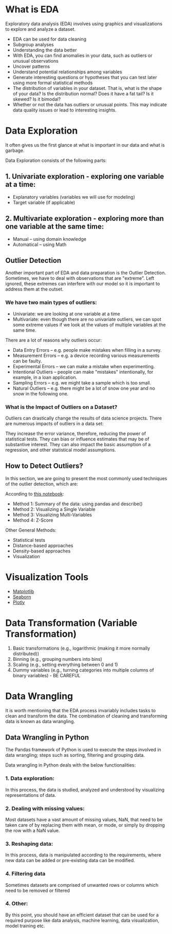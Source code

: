 # What is EDA
Exploratory data analysis (EDA) involves using graphics and visualizations to explore and analyze a dataset.
- EDA can be used for data cleaning
- Subgroup analyses
- Understanding the data better
- With EDA, you can find anomalies in your data, such as outliers or unusual observations
- Uncover patterns
- Understand potential relationships among variables
- Generate interesting questions or hypotheses that you can test later using more formal statistical methods
- The distribution of variables in your dataset. That is, what is the shape of your data? Is the distribution normal? Does it have a fat tail? Is it skewed? Is it bimodal?
- Whether or not the data has outliers or unusual points. This may indicate data quality issues or lead to interesting insights.
# Data Exploration
It often gives us the first glance at what is important in our data and what is garbage.

Data Exploration consists of the following parts:

## 1. Univariate exploration - exploring one variable at a time:
- Explanatory variables (variables we will use for modeling)
- Target variable (if applicable)

## 2. Multivariate exploration - exploring more than one variable at the same time:
- Manual – using domain knowledge
- Automatical – using Math

## Outlier Detection
Another important part of EDA and data preparation is the Outlier Detection. Sometimes, we have to deal with observations that are "extreme". Left ignored, these extremes can interfere with our model so it is important to address them at the outset.

### We have two main types of outliers:

- Univariate: we are looking at one variable at a time
- Multivariate: even though there are no univariate outliers, we can spot some extreme values if we look at the values of multiple variables at the same time.

There are a lot of reasons why outliers occur:

- Data Entry Errors – e.g. people make mistakes when filling in a survey.
- Measurement Errors – e.g. a device recording various measurements can be faulty.
- Experimental Errors – we can make a mistake when experimenting.
- Intentional Outliers – people can make "mistakes" intentionally, for example, in a loan application.
- Sampling Errors – e.g. we might take a sample which is too small.
- Natural Outliers – e.g. there might be a lot of snow one year and no snow in the following one.

### What is the Impact of Outliers on a Dataset?
Outliers can drastically change the results of data science projects. There are numerous impacts of outliers in a data set:

They increase the error variance, therefore, reducing the power of statistical tests.
They can bias or influence estimates that may be of substantive interest.
They can also impact the basic assumption of a regression, and other statistical model assumptions.

## How to Detect Outliers?
In this section, we are going to present the most commonly used techniques of the outlier detection, which are:

According to [this notebook](https://github.com/taaaraaa/lighthouse-data-notes/blob/main/EDA/Data_Prep_and_Feature_Engineering.ipynb):
- Method 1: Summary of the data: using pandas and describe()
- Method 2: Visualizing a Single Variable
- Method 3: Visualizing Multi-Variables
- Method 4: Z-Score

Other General Methods:

- Statistical tests
- Distance-based approaches
- Density-based approaches
- Visualization

# Visualization Tools

- [Matplotlib](/EDA/Matplotlib.ipynb)
- [Seaborn](/EDA/Seaborn.ipynb)
- [Plotly](/EDA/Plotly.ipynb)

# Data Transformation (Variable Transformation)

1. Basic transformations (e.g., logarithmic (making it more normally distributed))
2. Binning (e.g., grouping numbers into bins)
3. Scaling (e.g., setting everything between 0 and 1)
4. Dummy variables (e.g., turning categories into multiple columns of binary variables) - BE CAREFUL

# Data Wrangling

It is worth mentioning that the EDA process invariably includes tasks to clean and transform the data. The combination of cleaning and transforming data is known as data wrangling.

## Data Wrangling in Python
The Pandas framework of Python is used to execute the steps involved in data wrangling; steps such as sorting, filtering and grouping data.

Data wrangling in Python deals with the below functionalities:

### 1. Data exploration:
 In this process, the data is studied, analyzed and understood by visualizing representations of data.

### 2. Dealing with missing values: 
Most datasets have a vast amount of missing values, NaN, that need to be taken care of by replacing them with mean, or mode, or simply by dropping the row with a NaN value.
### 3. Reshaping data:
 In this process, data is manipulated according to the requirements, where new data can be added or pre-existing data can be modified.
### 4. Filtering data
Sometimes datasets are comprised of unwanted rows or columns which need to be removed or filtered
### 4. Other:
 By this point, you should have an efficient dataset that can be used for a required purpose like data analysis, machine learning, data visualization, model training etc.






